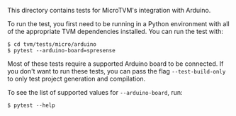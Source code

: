 <!--- Licensed to the Apache Software Foundation (ASF) under one -->
<!--- or more contributor license agreements.  See the NOTICE file -->
<!--- distributed with this work for additional information -->
<!--- regarding copyright ownership.  The ASF licenses this file -->
<!--- to you under the Apache License, Version 2.0 (the -->
<!--- "License"); you may not use this file except in compliance -->
<!--- with the License.  You may obtain a copy of the License at -->

<!---   http://www.apache.org/licenses/LICENSE-2.0 -->

<!--- Unless required by applicable law or agreed to in writing, -->
<!--- software distributed under the License is distributed on an -->
<!--- "AS IS" BASIS, WITHOUT WARRANTIES OR CONDITIONS OF ANY -->
<!--- KIND, either express or implied.  See the License for the -->
<!--- specific language governing permissions and limitations -->
<!--- under the License. -->

This directory contains tests for MicroTVM's integration with Arduino.

To run the test, you first need to be running in a Python environment with
all of the appropriate TVM dependencies installed. You can run the test with:

```
$ cd tvm/tests/micro/arduino
$ pytest --arduino-board=spresense
```

Most of these tests require a supported Arduino board to be connected.
If you don't want to run these tests, you can pass the flag
`--test-build-only` to only test project generation and compilation.

To see the list of supported values for `--arduino-board`, run:
```
$ pytest --help
```
